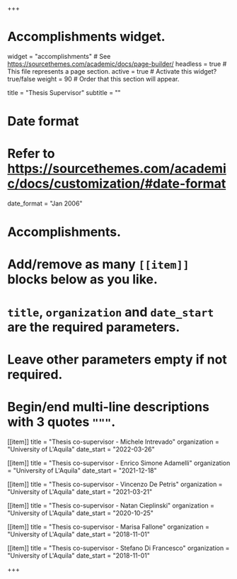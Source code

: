 +++
# Accomplishments widget.
widget = "accomplishments"  # See https://sourcethemes.com/academic/docs/page-builder/
headless = true  # This file represents a page section.
active = true  # Activate this widget? true/false
weight = 90  # Order that this section will appear.

title = "Thesis Supervisor"
subtitle = ""

# Date format
#   Refer to https://sourcethemes.com/academic/docs/customization/#date-format
date_format = "Jan 2006"

# Accomplishments.
#   Add/remove as many `[[item]]` blocks below as you like.
#   `title`, `organization` and `date_start` are the required parameters.
#   Leave other parameters empty if not required.
#   Begin/end multi-line descriptions with 3 quotes `"""`.

[[item]]
  title = "Thesis co-supervisor - Michele Intrevado"
  organization = "University of L'Aquila"
  date_start = "2022-03-26"

[[item]]
  title = "Thesis co-supervisor - Enrico Simone Adamelli"
  organization = "University of L'Aquila"
  date_start = "2021-12-18"

[[item]]
  title = "Thesis co-supervisor - Vincenzo De Petris"
  organization = "University of L'Aquila"
  date_start = "2021-03-21"

[[item]]
  title = "Thesis co-supervisor - Natan Cieplinski"
  organization = "University of L'Aquila"
  date_start = "2020-10-25"

[[item]]
  title = "Thesis co-supervisor - Marisa Fallone"
  organization = "University of L'Aquila"
  date_start = "2018-11-01"

[[item]]
  title = "Thesis co-supervisor - Stefano Di Francesco"
  organization = "University of L'Aquila"
  date_start = "2018-11-01"

+++
